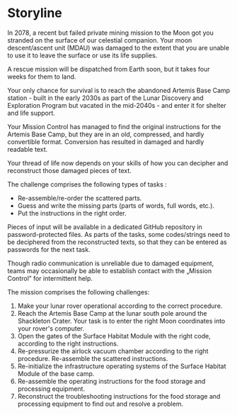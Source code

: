 # Storyline

In 2078, a recent but failed private mining mission to the Moon got you stranded on the surface of our celestial companion. Your moon descent/ascent unit (MDAU) was damaged to the extent that you are unable to use it to leave the surface or use its life supplies.

A rescue mission will be dispatched from Earth soon, but it takes four weeks for them to land.

Your only chance for survival is to reach the abandoned Artemis Base Camp station - built in the early 2030s as part of the Lunar Discovery and Exploration Program but vacated in the mid-2040s - and enter it for shelter and life support.

Your Mission Control has managed to find the original instructions for the Artemis Base Camp, but they are in an old, compressed, and hardly convertible format. Conversion has resulted in damaged and hardly readable text. 

Your thread of life now depends on your skills of how you can decipher and reconstruct those damaged pieces of text.

The challenge comprises the following types of tasks :

* Re-assemble/re-order the scattered parts.
* Guess and write the missing parts (parts of words, full words, etc.).
* Put the instructions in the right order.

Pieces of input will be available in a dedicated GitHub repository in password-protected files. As parts of the tasks, some codes/strings need to be deciphered from the reconstructed texts, so that they can be entered as passwords for the next task.

Though radio communication is unreliable due to damaged equipment, teams may occasionally be able to establish contact with the „Mission Control” for intermittent help.

The mission comprises the following challenges:

1. Make your lunar rover operational according to the correct procedure.
2. Reach the Artemis Base Camp at the lunar south pole around the Shackleton Crater.
   Your task is to enter the right Moon coordinates into your rover's computer.
3. Open the gates of the Surface Habitat Module with the right code, according to the right instructions.
4. Re-pressurize the airlock vacuum chamber according to the right procedure. Re-assemble the scattered instructions.
5. Re-initialize the infrastructure operating systems of the Surface Habitat Module of the base camp.
6. Re-assemble the operating instructions for the food storage and processing equipment.
7. Reconstruct the troubleshooting  instructions for the food storage and processing equipment to find out and resolve a problem.
